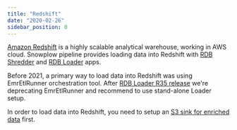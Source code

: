 ```yaml
---
title: "Redshift"
date: "2020-02-26"
sidebar_position: 0
---
```


[Amazon Redshift](https://aws.amazon.com/redshift/) is a highly scalable analytical warehouse, working in AWS cloud. Snowplow pipeline provides loading data into Redshift with [RDB Shredder](/docs/pipeline-components-and-applications/loaders-storage-targets/snowplow-rdb-loader-3-0-0/previous-versions/snowplow-rdb-loader/rdb-shredder-configuration-reference/index.md) and [RDB Loader](/docs/getting-started-on-snowplow-open-source/setup-snowplow-on-aws/setup-destinations/setup-redshift/rdb-loader-1-1-0/index.md) apps.

Before 2021, a primary way to load data into Redshift was using EmrEtlRunner orchestration tool. After [RDB Loader R35 release](/docs/pipeline-components-and-applications/loaders-storage-targets/snowplow-rdb-loader-3-0-0/previous-versions/snowplow-rdb-loader/upgrade-guides/r35-upgrade-guide/index.md#new-configuration-file) we're deprecating EmrEtlRunner and recommend to use stand-alone Loader setup.

In order to load data into Redshift, you need to setup an [S3 sink for enriched data](/docs/getting-started-on-snowplow-open-source/setup-snowplow-on-aws/setup-destinations/load-data-to-s3/index.md) first.
